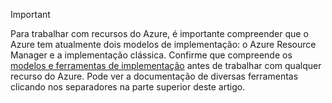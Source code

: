 > [!IMPORTANT]
> Para trabalhar com recursos do Azure, é importante compreender que o Azure tem atualmente dois modelos de implementação: o Azure Resource Manager e a implementação clássica. Confirme que compreende os [modelos e ferramentas de implementação](../articles/azure-classic-rm.md) antes de trabalhar com qualquer recurso do Azure. Pode ver a documentação de diversas ferramentas clicando nos separadores na parte superior deste artigo.

